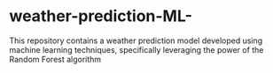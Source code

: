 # weather-prediction-ML-
This repository contains a weather prediction model developed using machine learning techniques, specifically leveraging the power of the Random Forest algorithm
